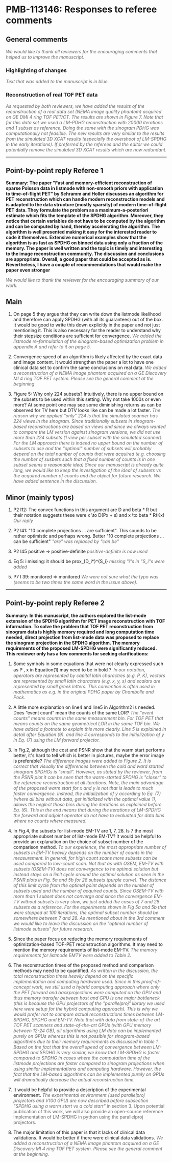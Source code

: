 # PMB-113146: Responses to referee comments

## General comments
<span style="color:dimgray">*We would like to thank all reviewers for the encouraging comments that helped us to improve the manuscript.*</span>

### Highlighting of changes
<span style="color:dimgray">*Text that was added to the manuscript is in blue.*</span>

### Reconstruction of real TOF PET data
<span style="color:dimgray">*As requested by both reviewers, we have added the results of the reconstruction of a real data set (NEMA image quality phantom) acquired on GE DMI 4 ring TOF PET/CT. The results are shown in Figure 7. Note that for this data set we used a LM-PDHG reconstruction with 20000 iterations and 1 subset as reference. Doing the same with the sinogram PDHG was computationally not feasible. The new results are very similar to the results from the simulated 3D XCAT results (especially the overshoot of LM-SPDHG in the early iterations). If preferred by the referees and the editor we could potentially remove the simulated 3D XCAT results which are now redundant.*</span>


* * *

## Point-by-point reply Referee 1

**Summary: The paper "Fast and memory-efficient reconstruction of sparse Poisson data in listmode with non-smooth priors with application to time-of-flight PET" by Schramm and Holler discusses an algorithm for PET reconstruction which can handle modern reconstruction models and is adapted to the data structure (mostly sparsity) of modern time-of-flight PET data. They formulate the problem as a maximum-a-posteriori estimate which fits the template of the SPDHG algorithm. Moreover, they notice that certain variables do not have to be computed by the algorithm and can be computed by hand, thereby accelerating the algorithm. The algorithm is well presented making it easy for the interested reader to code it themselves. Extensive numerical examples show that the algorithm is as fast as SPDHG on binned data using only a fraction of the memory. The paper is well written and the topic is timely and interesting to the image reconstruction community. The discussion and conclusions are appropriate. Overall, a good paper that could be accepted as is. Nevertheless, I have a couple of recommendations that would make the paper even stronger**

<span style="color:dimgray">*We would like to thank the reviewer for the encouraging summary of our work.*</span>

## Main
1. On page 5 they argue that they can write down the listmode likelihood and therefore can apply SPDHG (with all its guarantees) out of the box. It would be good to write this down explicitly in the paper and not just mentioning it. This is also necessary for the reader to understand why their stepsize conditions are sufficient for convergence.
<span style="color:dimgray">*We added the listmode re-formulation of the sinogram-based optimization problem in appendix A and refer to it on page 5.*</span>

2. Convergence speed of an algorithm is likely affected by the exact data and image content. It would strengthen the paper a lot to have one clinical data set to confirm the same conclusions on real data. 
<span style="color:dimgray">*We added a reconstruction of a NEMA image phantom acquired on a GE Discovery MI 4 ring TOF PET system. Please see the general comment at the beginning*</span>

3. Figure 5: Why only 224 subsets? Intuitively, there is no upper bound on the subsets to be used within this setting. Why not take 1000s or even more? At some point one may see some diminishing returns as can be observed for TV here but DTV looks like can be made a lot faster.
<span style="color:dimgray">*The reason why we applied "only" 224 is that the simulated scanner has 224 views in the sinogram. Since traditionally subsets in sinogram-based reconstructions are based on views and since we always wanted to compare the LM version against sinogram versions, we did not use more than 224 subsets (1 view per subset with the simulated scanner). For the LM approach there is indeed no upper bound on the number of subsets to use and the "optimal" number of subsets will probably depend on the total number of counts that were acquired (e.g. choosing the number of susbets such that a fixed number of counts is in one subset seems a reasonable idea) Since our manuscript is already quite long, we would like to keep the investigation of the ideal of subsets vs the acquired number of counts and the object for future research. We have added sentence in the discussion.*</span>

## Minor (mainly typos)

1. P2 l12: The convex functions in this argument are D and beta * R but their notation suggests these were x \to D(Px + s) and x \to beta * R(Kx)
<span style="color:dimgray">*Our reply*</span>

2. P2 l41: "10 complete projections … are sufficient". This sounds to be rather optimistic and perhaps wrong. Better "10 complete projections … can be sufficient"
<span style="color:dimgray">*"are" was replaced by "can be"*</span>

3. P2 l45 positive => positive-definite
<span style="color:dimgray">*positive-definite is now used*</span>

4. Eq 5: i missing: it should be prox_{D_i\*}^{S_i}
<span style="color:dimgray">*missing "i"s in "S_i"s were added*</span>

5. P7 l 39: monitored => monitored
<span style="color:dimgray">*We were not sure what the typo was (seems to be two times the same word in the issue above).*</span>

***

## Point-by-point reply Referee 2

**Summary: In this manuscript, the authors explored the list-mode extension of the SPDHG algorithm for PET image reconstruction with TOF information. To solve the problem that TOF PET reconstruction from sinogram data is highly memory required and long computation time needed, direct projection from list-mode data was proposed to replace the sinogram projection in the SPDHG algorithm. The memory requirements of the proposed LM-SPDHG were significantly reduced. This reviewer only has a few comments for seeking clarifications:**

1. Some symbols in some equations that were not clearly expressed such as P , x   in Equation(1)  may need to be in bold？
<span style="color:dimgray">*In our notation, operators are represented by capital latin charactres (e.g. P, K), vectors are represented by small latin characters (e.g. x, y, s) and scalars are represented by small greek letters. This convention is often used in mathematics as e.g. in the original PDHG paper by Chambolle and Pock.*</span>

2. A little more explanation on line4 and line5 in Algorithm2 is needed. Does “event count” mean the counts of the same LOR?
<span style="color:dimgray">*The "event counts" means counts in the same measurement bin. For TOF PET that means counts on the same geometrical LOR in the same TOF bin. We have added a footnote to explain this more clearly. Line 5 is explained in detail after Equation (9). and line 4 corresponds to the initialization of y in Eq. (7) using the LM forward projector.*</span>

3. In Fig.2, although the cost and PSNR show that the warm start performs better, it's hard to tell which is better in pictures, maybe the error image is preferable?
<span style="color:dimgray">*The difference images were added to Figure 2. It is correct that visually the differences between the cold and ward started sinogram SPDHGs is "small". However, as stated by the reviewer, from the PSNR plot it can be seen that the warm-started SPDHG is "closer" to the reference reconstruction at all iterations. Note, the main advantage of the proposed warm start for x and y is not that is leads to much faster convergence. Instead, the initialization of y according to Eq. (7) (where all bins without data, get initialized with the optimal value 1), allows the neglect those bins during the iterations as explained before Eq. (6). This in the end means that during the iterations of LM-SPDHG the forward and adjoint operator do not have to evaluated for data bins where no counts where measured.*</span>

4. In Fig.4, the subsets for list-mode EM-TV are 1, 7, 28. Is 7 the most appropriate subset number of list-mode EM-TV? It would be helpful to provide an explanation on the choice of subset number of the comparison method.
<span style="color:dimgray">*To our experience, the most appropriate number of subsets in EM-TV heavily depends on the number of counts in the measurement. In general, for high count scans more subsets can be used compared to low-count scan. Not that as with OSEM, EM-TV with subsets (OSEM-TV) does not convergence to he optimal solution but instead stays on a limit cycle around the optimal solution as seen in the PSNR plots in Fig. 5a and 5b for 28 subsets (purple curve). The distance of this limit cycle from the optimal point depends on the number of subsets used and the number of acquired counts. Since OSEM-TV with more than 1 subset does not converge and since the convergence EM-TV without subsets is very slow, we just added the cases of 7 and 28 subsets as a reference. For the experiments shown in Fig 5a and 5b that were stopped at 100 iterations, the optimal subset number should be somewhere between 7 and 28. As mentioned about in the 3rd comment we would like to leave the discussion on the "optimal number of listmode subsets" for future research.*</span>

5. Since the paper focus on reducing the memory requirements of optimization-based TOF-PET reconstruction algorithms. It may need to mention the memory requirements of list-mode EM-TV.
<span style="color:dimgray">*The memory requirements for listmode EMTV were added to Table 2.*</span>

6. The reconstruction times of the proposed method and comparison methods may need to be quantified.
<span style="color:dimgray">*As written in the discussion, the total reconstruction times heavily depend on the specific implementation and computing hardware used. Since in this proof-of-concept work, we still used a hybrid computing approach where only the PET forward and backprojections were computed on the GPU and thus memory transfer between host and GPU is one major bottleneck (this is because the GPU projectors of the "parallelproj" library we used here were setup for the hybrid computing approach). This is why we would prefer not to compare actual reconstructions times between LM-SPDHG, SPDHG and EM-TV. Note that with data from state-of-the art TOF PET scanners and state-of-the-art GPUs (with GPU memory between 12-24 GB), all algorithms using LM data can be implemented purely on GPUs whereas this is not possible for sinogram-based algorithms due to their memory requirements as discussed in table 1. Based on the fact that the overall speed of convergence between LM-SPDHG and SPDHG is very similar, we know that LM-SPDHG is faster compared to SPDHG in cases where the computation time of the listmode projections are faster compared to sinogram projections when using similar implementations and computing hardware. However, the fact that the LM-based algorithms can be implemented purely on GPUs will dramatically decrease the actual reconstruction time.*</span>

7. It would be helpful to provide a description of the experimental environment.
<span style="color:dimgray">*The experimental environment (used parallelproj projectors and V100 GPU) are now described before subsection "SPDHG using a warm start vs a cold start"* in section 3. Upon potential publication of this work, we will also provide an open-source reference implementation of LM-SPDHG in python using the parallelproj projectors.</span>

8. The major limitation of this paper is that it lacks of clinical data validations. It would be better if there were clinical data validations.
<span style="color:dimgray">*We added a reconstruction of a NEMA image phantom acquired on a GE Discovery MI 4 ring TOF PET system. Please see the general comment at the beginning.*</span>
